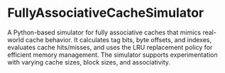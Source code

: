# FullyAssociativeCacheSimulator
A Python-based simulator for fully associative caches that mimics real-world cache behavior. It calculates tag bits, byte offsets, and indexes, evaluates cache hits/misses, and uses the LRU replacement policy for efficient memory management. The simulator supports experimentation with varying cache sizes, block sizes, and associativity.

